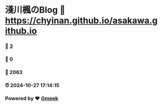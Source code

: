 # 淺川楓のBlog :link: https://chyinan.github.io/asakawa.github.io 
### :page_facing_up: [3](https://chyinan.github.io/asakawa.github.io/tag.html) 
### :speech_balloon: 0 
### :hibiscus: 2063 
### :alarm_clock: 2024-10-27 17:14:15 
### Powered by :heart: [Gmeek](https://github.com/Meekdai/Gmeek)
